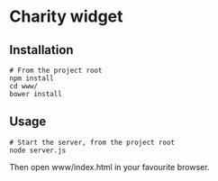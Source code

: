 # Charity widget

## Installation

```
# From the project root
npm install
cd www/
bower install
```

## Usage

```
# Start the server, from the project root
node server.js
```

Then open www/index.html in your favourite browser.
